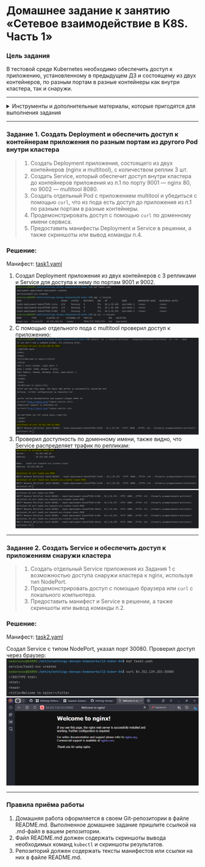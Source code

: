 # Домашнее задание к занятию «Сетевое взаимодействие в K8S. Часть 1»

### Цель задания

В тестовой среде Kubernetes необходимо обеспечить доступ к приложению, установленному в предыдущем ДЗ и состоящему из двух контейнеров, по разным портам в разные контейнеры как внутри кластера, так и снаружи.

------

<details>
<summary>Инструменты и дополнительные материалы, которые пригодятся для выполнения задания</summary>

1. [Описание](https://kubernetes.io/docs/concepts/workloads/controllers/deployment/) Deployment и примеры манифестов.
2. [Описание](https://kubernetes.io/docs/concepts/services-networking/service/) Описание Service.
3. [Описание](https://github.com/wbitt/Network-MultiTool) Multitool.

</details>

------

### Задание 1. Создать Deployment и обеспечить доступ к контейнерам приложения по разным портам из другого Pod внутри кластера

> 1. Создать Deployment приложения, состоящего из двух контейнеров (nginx и multitool), с количеством реплик 3 шт.
> 2. Создать Service, который обеспечит доступ внутри кластера до контейнеров приложения из п.1 по порту 9001 — nginx 80, по 9002 — multitool 8080.
> 3. Создать отдельный Pod с приложением multitool и убедиться с помощью `curl`, что из пода есть доступ до приложения из п.1 по разным портам в разные контейнеры.
> 4. Продемонстрировать доступ с помощью `curl` по доменному имени сервиса.
> 5. Предоставить манифесты Deployment и Service в решении, а также скриншоты или вывод команды п.4.

### Решение:

Манифест: [task1.yaml](task1.yaml)

1. Создал Deployment приложения из двух контейнеров с 3 репликами и Service для доступа к нему по портам 9001 и 9002.
![](img/01.png)
2. С помощью отдельного пода с multitool проверил доступ к приложению:
![](img/02.png)
3. Проверил доступность по доменному имени, также видно, что Service распределяет трафик по репликам:
![](img/03.png)
![](img/04.png)

------

### Задание 2. Создать Service и обеспечить доступ к приложениям снаружи кластера

> 1. Создать отдельный Service приложения из Задания 1 с возможностью доступа снаружи кластера к nginx, используя тип NodePort.
> 2. Продемонстрировать доступ с помощью браузера или `curl` с локального компьютера.
> 3. Предоставить манифест и Service в решении, а также скриншоты или вывод команды п.2.

### Решение:

Манифест: [task2.yaml](task2.yaml)

Создал Service с типом NodePort, указал порт 30080. Проверил доступ через браузер:
![](img/05.png)
![](img/06.png)

------

### Правила приёма работы

1. Домашняя работа оформляется в своем Git-репозитории в файле README.md. Выполненное домашнее задание пришлите ссылкой на .md-файл в вашем репозитории.
2. Файл README.md должен содержать скриншоты вывода необходимых команд `kubectl` и скриншоты результатов.
3. Репозиторий должен содержать тексты манифестов или ссылки на них в файле README.md.
